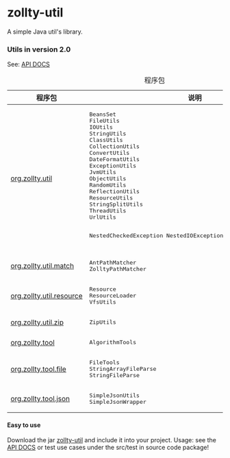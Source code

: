 zollty-util
==========

A simple Java util's library.

### Utils in version 2.0
 See: <a href="http://www.zollty.com/zollty-util/apidocs/" target="_blank">API DOCS</a>

<table class="overviewSummary" border="0" cellpadding="3" cellspacing="0" summary="程序包表, 列表程序包和解释">
<caption><span>程序包</span><span class="tabEnd">&nbsp;</span></caption>
<tr>
<th scope="col">程序包</th>
<th scope="col">说明</th>
</tr>
<tbody>
<tr>
<td><a href="http://www.zollty.com/zollty-util/apidocs/org/zollty/util/package-summary.html" target="_blank">org.zollty.util</a></td>
<td>
<pre>
BeansSet
FileUtils
IOUtils
StringUtils
ClassUtils
CollectionUtils
ConvertUtils
DateFormatUtils
ExceptionUtils
JvmUtils
ObjectUtils
RandomUtils
ReflectionUtils
ResourceUtils
StringSplitUtils
ThreadUtils
UrlUtils

NestedCheckedException
NestedIOException
NestedRuntimeException
</pre>
</td>
</tr>
<tr>
<td><a href="http://www.zollty.com/zollty-util/apidocs/org/zollty/util/match/package-summary.html" target="_blank">org.zollty.util.match</a></td>
<td>
<pre>
AntPathMatcher
ZolltyPathMatcher
</pre>
</td>
</tr>
<tr>
<td><a href="http://www.zollty.com/zollty-util/apidocs/org/zollty/util/resource/package-summary.html" target="_blank">org.zollty.util.resource</a></td>
<td>
<pre>
Resource
ResourceLoader
VfsUtils
</pre>
</td>
</tr>
<tr>
<td><a href="http://www.zollty.com/zollty-util/apidocs/org/zollty/util/zip/package-summary.html" target="_blank">org.zollty.util.zip</a></td>
<td>
<pre>
ZipUtils
</pre>
</td>
</tr>
<tr>
<td><a href="http://www.zollty.com/zollty-util/apidocs/org/zollty/tool/package-summary.html" target="_blank">org.zollty.tool</a></td>
<td>
<pre>
AlgorithmTools
</pre>
</td>
</tr>
<tr>
<td><a href="http://www.zollty.com/zollty-util/apidocs/org/zollty/tool/file/package-summary.html" target="_blank">org.zollty.tool.file</a></td>
<td>
<pre>
FileTools
StringArrayFileParse
StringFileParse
</pre>
</td>
</tr>
<tr>
<td><a href="http://www.zollty.com/zollty-util/apidocs/org/zollty/tool/json/package-summary.html" target="_blank">org.zollty.tool.json</a></td>
<td>
<pre>
SimpleJsonUtils
SimpleJsonWrapper
</pre>
</td>
</tr>
</tbody>
</table>

#### Easy to use

Download the jar <a href="https://github.com/zollty-org/zollty-util/tree/master/dist" target="_blank">zollty-util</a> and include it into your project. Usage: see the <a href="http://www.zollty.com/zollty-util/apidocs/" target="_blank">API DOCS</a> or test use cases under the src/test in source code package!
